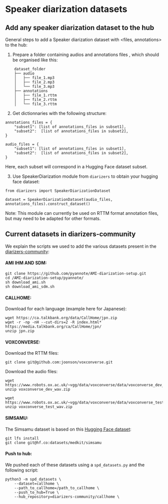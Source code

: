 # Speaker diarization datasets

## Add any speaker diarization dataset to the hub

General steps to add a Speaker diarization dataset with <files, annotations> to the hub:  

1. Prepare a folder containing audios and annotations files , which should be organised like this: 

```
    dataset_folder
    ├── audio                   
    │   ├── file_1.mp3          
    │   ├── file_2.mp3          
    │   └── file_3.mp3                 
    ├── annotations          
    │   ├── file_1.rttm          
    │   ├── file_2.rttm          
    │   └── file_3.rttm    
```


2. Get dictionnaries with the following structure:

```
annotations_files = {
    "subset1": [list of annotations_files in subset1],
    "subset2":  [list of annotations_files in subset2],
}

audio_files = {
    "subset1": [list of annotations_files in subset1],
    "subset2":  [list of annotations_files in subset2],   
}
```

Here, each subset will correspond in a Hugging Face dataset subset. 

3. Use SpeakerDiarization module from `diarizers` to obtain your hugging face dataset: 

```
from diarizers import SpeakerDiarizationDataset

dataset = SpeakerDiarizationDataset(audio_files, annotations_files).construct_dataset()
```

Note: This module can currently be used on RTTM format annotation files, but may need to be adapted for other formats.

## Current datasets in diarizers-community

We explain the scripts we used to add the various datasets present in the [diarizers-community](https://huggingface.co/diarizers-community): 

#### AMI IHM AND SDM: 

```
git clone https://github.com/pyannote/AMI-diarization-setup.git
cd /AMI-diarization-setup/pyannote/
sh download_ami.sh
sh download_ami_sdm.sh
```

#### CALLHOME: 

Download for each language (example here for Japanese): 

```
wget https://ca.talkbank.org/data/CallHome/jpn.zip
wget -r -np -nH --cut-dirs=2 -R index.html* https://media.talkbank.org/ca/CallHome/jpn/
unzip jpn.zip
```

#### VOXCONVERSE: 

Download the RTTM files: 

```
git clone git@github.com:joonson/voxconverse.git
```

Download the audio files: 

```
wget https://www.robots.ox.ac.uk/~vgg/data/voxconverse/data/voxconverse_dev_wav.zip
unzip voxconverse_dev_wav.zip

wget https://www.robots.ox.ac.uk/~vgg/data/voxconverse/data/voxconverse_test_wav.zip
unzip voxconverse_test_wav.zip
```

#### SIMSAMU: 

The Simsamu dataset is based on this [Hugging Face dataset](https://huggingface.co/datasets/medkit/simsamu): 

```
git lfs install
git clone git@hf.co:datasets/medkit/simsamu
```

#### Push to hub: 

We pushed each of these datasets using a `spd_datasets.py` and the following script: 

```
python3 -m spd_datasets \
    --dataset=callhome \
    --path_to_callhome=/path_to_callhome \
    --push_to_hub=True \
    --hub_repository=diarizers-community/callhome \
```

